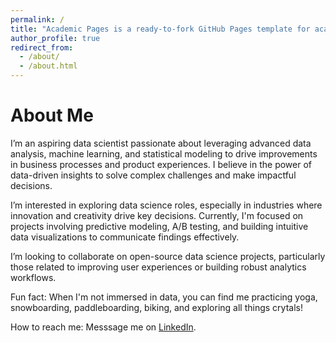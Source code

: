 ```yaml
---
permalink: /
title: "Academic Pages is a ready-to-fork GitHub Pages template for academic personal websites"
author_profile: true
redirect_from: 
  - /about/
  - /about.html
---
```


# About Me

I’m an aspiring data scientist passionate about leveraging advanced data analysis, machine learning, and statistical modeling to drive improvements in business processes and product experiences. I believe in the power of data-driven insights to solve complex challenges and make impactful decisions.

I’m interested in exploring data science roles, especially in industries where innovation and creativity drive key decisions. Currently, I'm focused on projects involving predictive modeling, A/B testing, and building intuitive data visualizations to communicate findings effectively.

I’m looking to collaborate on open-source data science projects, particularly those related to improving user experiences or building robust analytics workflows.

Fun fact: When I'm not immersed in data, you can find me practicing yoga, snowboarding, paddleboarding, biking, and exploring all things crytals!

How to reach me: Messsage me on [LinkedIn](https://www.linkedin.com/in/leesapark/).
